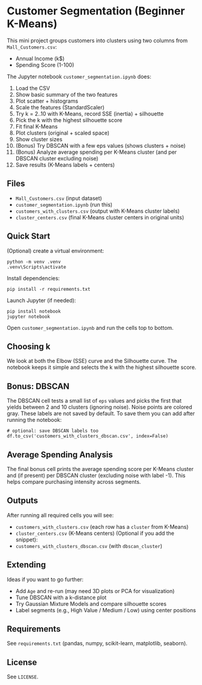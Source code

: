 # Customer Segmentation (Beginner K-Means)

This mini project groups customers into clusters using two columns from `Mall_Customers.csv`:
- Annual Income (k$)
- Spending Score (1-100)

The Jupyter notebook `customer_segmentation.ipynb` does:
1. Load the CSV
2. Show basic summary of the two features
3. Plot scatter + histograms
4. Scale the features (StandardScaler)
5. Try k = 2..10 with K-Means, record SSE (inertia) + silhouette
6. Pick the k with the highest silhouette score
7. Fit final K-Means
8. Plot clusters (original + scaled space)
9. Show cluster sizes
10. (Bonus) Try DBSCAN with a few eps values (shows clusters + noise)
11. (Bonus) Analyze average spending per K-Means cluster (and per DBSCAN cluster excluding noise)
12. Save results (K-Means labels + centers)

## Files
- `Mall_Customers.csv` (input dataset)
- `customer_segmentation.ipynb` (run this)
- `customers_with_clusters.csv` (output with K-Means cluster labels)
- `cluster_centers.csv` (final K-Means cluster centers in original units)

## Quick Start
(Optional) create a virtual environment:
```
python -m venv .venv
.venv\Scripts\activate
```
Install dependencies:
```
pip install -r requirements.txt
```
Launch Jupyter (if needed):
```
pip install notebook
jupyter notebook
```
Open `customer_segmentation.ipynb` and run the cells top to bottom.

## Choosing k
We look at both the Elbow (SSE) curve and the Silhouette curve. The notebook keeps it simple and selects the k with the highest silhouette score.

## Bonus: DBSCAN
The DBSCAN cell tests a small list of `eps` values and picks the first that yields between 2 and 10 clusters (ignoring noise). Noise points are colored gray. These labels are not saved by default. To save them you can add after running the notebook:
```
# optional: save DBSCAN labels too
df.to_csv('customers_with_clusters_dbscan.csv', index=False)
```

## Average Spending Analysis
The final bonus cell prints the average spending score per K-Means cluster and (if present) per DBSCAN cluster (excluding noise with label -1). This helps compare purchasing intensity across segments.

## Outputs
After running all required cells you will see:
- `customers_with_clusters.csv` (each row has a `cluster` from K-Means)
- `cluster_centers.csv` (K-Means centers)
(Optional if you add the snippet):
- `customers_with_clusters_dbscan.csv` (with `dbscan_cluster`)

## Extending
Ideas if you want to go further:
- Add `Age` and re-run (may need 3D plots or PCA for visualization)
- Tune DBSCAN with a k-distance plot
- Try Gaussian Mixture Models and compare silhouette scores
- Label segments (e.g., High Value / Medium / Low) using center positions

## Requirements
See `requirements.txt` (pandas, numpy, scikit-learn, matplotlib, seaborn).

## License
See `LICENSE`.
